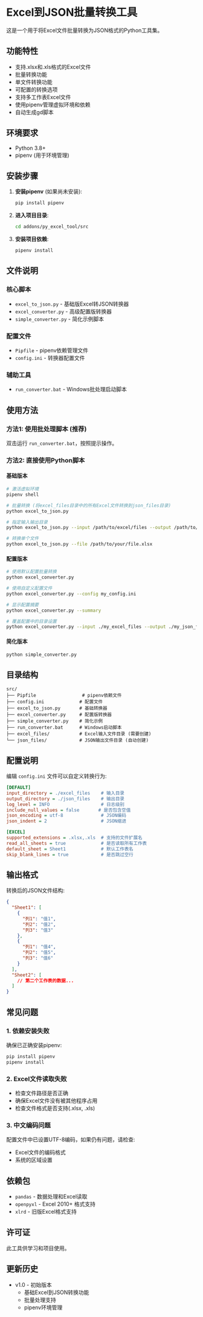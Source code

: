 # Excel到JSON批量转换工具

这是一个用于将Excel文件批量转换为JSON格式的Python工具集。

## 功能特性

- 支持.xlsx和.xls格式的Excel文件
- 批量转换功能
- 单文件转换功能
- 可配置的转换选项
- 支持多工作表Excel文件
- 使用pipenv管理虚拟环境和依赖
- 自动生成gd脚本

## 环境要求

- Python 3.8+
- pipenv (用于环境管理)

## 安装步骤

1. **安装pipenv** (如果尚未安装):
   ```bash
   pip install pipenv
   ```

2. **进入项目目录**:
   ```bash
   cd addons/py_excel_tool/src
   ```

3. **安装项目依赖**:
   ```bash
   pipenv install
   ```

## 文件说明

### 核心脚本

- `excel_to_json.py` - 基础版Excel转JSON转换器
- `excel_converter.py` - 高级配置版转换器
- `simple_converter.py` - 简化示例脚本

### 配置文件

- `Pipfile` - pipenv依赖管理文件
- `config.ini` - 转换器配置文件

### 辅助工具

- `run_converter.bat` - Windows批处理启动脚本

## 使用方法

### 方法1: 使用批处理脚本 (推荐)

双击运行 `run_converter.bat`，按照提示操作。

### 方法2: 直接使用Python脚本

#### 基础版本
```bash
# 激活虚拟环境
pipenv shell

# 批量转换 (将excel_files目录中的所有Excel文件转换到json_files目录)
python excel_to_json.py

# 指定输入输出目录
python excel_to_json.py --input /path/to/excel/files --output /path/to/json/files

# 转换单个文件
python excel_to_json.py --file /path/to/your/file.xlsx
```

#### 配置版本
```bash
# 使用默认配置批量转换
python excel_converter.py

# 使用自定义配置文件
python excel_converter.py --config my_config.ini

# 显示配置摘要
python excel_converter.py --summary

# 覆盖配置中的目录设置
python excel_converter.py --input ./my_excel_files --output ./my_json_files
```

#### 简化版本
```bash
python simple_converter.py
```

## 目录结构

```
src/
├── Pipfile                 # pipenv依赖文件
├── config.ini             # 配置文件
├── excel_to_json.py       # 基础转换器
├── excel_converter.py     # 配置版转换器
├── simple_converter.py    # 简化示例
├── run_converter.bat      # Windows启动脚本
├── excel_files/           # Excel输入文件目录 (需要创建)
└── json_files/            # JSON输出文件目录 (自动创建)
```

## 配置说明

编辑 `config.ini` 文件可以自定义转换行为:

```ini
[DEFAULT]
input_directory = ./excel_files    # 输入目录
output_directory = ./json_files    # 输出目录
log_level = INFO                   # 日志级别
include_null_values = false       # 是否包含空值
json_encoding = utf-8              # JSON编码
json_indent = 2                    # JSON缩进

[EXCEL]
supported_extensions = .xlsx,.xls  # 支持的文件扩展名
read_all_sheets = true             # 是否读取所有工作表
default_sheet = Sheet1             # 默认工作表名
skip_blank_lines = true            # 是否跳过空行
```

## 输出格式

转换后的JSON文件结构:

```json
{
  "Sheet1": [
    {
      "列1": "值1",
      "列2": "值2",
      "列3": "值3"
    },
    {
      "列1": "值4",
      "列2": "值5", 
      "列3": "值6"
    }
  ],
  "Sheet2": [
    // 第二个工作表的数据...
  ]
}
```

## 常见问题

### 1. 依赖安装失败
确保已正确安装pipenv:
```bash
pip install pipenv
pipenv install
```

### 2. Excel文件读取失败
- 检查文件路径是否正确
- 确保Excel文件没有被其他程序占用
- 检查文件格式是否支持(.xlsx, .xls)

### 3. 中文编码问题
配置文件中已设置UTF-8编码，如果仍有问题，请检查:
- Excel文件的编码格式
- 系统的区域设置

## 依赖包

- `pandas` - 数据处理和Excel读取
- `openpyxl` - Excel 2010+ 格式支持
- `xlrd` - 旧版Excel格式支持

## 许可证

此工具供学习和项目使用。

## 更新历史

- v1.0 - 初始版本
  - 基础Excel到JSON转换功能
  - 批量处理支持
  - pipenv环境管理